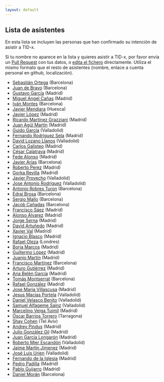 ```yaml
---
layout: default
---
```


## Lista de asistentes

En esta lista se incluyen las personas que han confirmado su intención de
asistir a TID-x.

Si tu nombre no aparece en la lista y quieres asistir a TID-x, por favor
envía un [Pull Request](https://github.com/tid-x/tid-x/pulls)
con tus datos, o [edita el
fichero](https://github.com/tid-x/tid-x/edit/master/asistentes.md) directamente. Utiliza
el mismo formato que el resto de asistentes (nombre, enlace a cuenta personal en github,
localización).

- [Sebastián Ortega](https://github.com/sortega) (Barcelona)
- [Juan de Bravo](https://github.com/juandebravo) (Barcelona)
- [Gustavo García](https://github.com/ggarber) (Madrid)
- [Miguel Angel Cañas](https://github.com/macvaz) (Madrid)
- [Iván Montes](https://github.com/drslump) (Barcelona)
- [Javier Mendiara](https://github.com/jmendiara) (Huesca)
- [Javier López](https://github.com/jalopez) (Madrid)
- [Ricardo Martínez Grazziani](https://github.com/reimago) (Madrid)
- [Juan Agüí Martín](https://github.com/jagui) (Madrid)
- [Guido García](https://github.com/palmerabollo) (Valladolid)
- [Fernando Rodríguez Sela](https://github.com/frsela) (Madrid)
- [David Lozano Llanos](https://github.com/dlozlla) (Valladolid)
- [Carlos Galisteo](https://github.com/cgalisteo) (Madrid)
- [César Calatrava](https://github.com/cesarca) (Madrid)
- [Fede Alonso](https://github.com/FedeAlonso) (Madrid)
- [Javier Arias](https://github.com/javierarilos) (Barcelona)
- [Roberto Perez](https://github.com/robjperez) (Madrid)
- [Gorka Revilla](https://github.com/gorkarevilla) (Madrid)
- [Javier Provecho](https://github.com/javierprovecho) (Valladolid)
- [Jose Antonio Rodríguez](https://github.com/JoseAntonioRodriguez) (Valladolid)
- [Antonio Robres Turon](https://github.com/twiindan) (Barcelona)
- [Edraí Brosa](https://github.com/edrabc) (Barcelona)
- [Sergio Mallo](https://github.com/smallo) (Barcelona)
- [Jacob Cañadas](https://github.com/jacobcr) (Barcelona)
- [Francisco Sáez](https://www.linkedin.com/in/franciscosaezarance/) (Madrid)
- [Alonso Álvarez](https://www.linkedin.com/in/alalga/) (Madrid)
- [Jorge Serna](https://www.linkedin.com/in/jserna/) (Madrid)
- [David Artuñedo](https://www.linkedin.com/in/david-artu%C3%B1edo-84620a6/) (Madrid)
- [Xavier Val](https://github.com/XavierVal) (Madrid)
- [Ignacio Blasco](https://github.com/elnopintan) (Madrid)
- [Rafael Oleza](http://github.com/rafeca) (Londres)
- [Borja Marcos](https://es.linkedin.com/in/borjamarcos) (Madrid)
- [Guillermo López](https://github.com/willyaranda) (Madrid)
- [Juanjo Martín](https://github.com/jjmr) (Madrid)
- [Francisco Martínez](https://github.com/franmrl) (Barcelona)
- [Arturo Gutiérrez](https://github.com/arturogutierrez) (Madrid)
- [Ana Belén García](https://github.com/anabelengp) (Madrid)
- [Tomás Montserrat](https://github.com/tomas-mm) (Barcelona)
- [Rafael González](https://github.com/astrorafael) (Madrid)
- [Jose Maria Villascusa](https://github.com/jason-vp) (Madrid)
- [Jesus Macias Portela](https://github.com/jmaciasportela) (Valladolid)
- [Daniel Velasco Benito](https://github.com/dvelben) (Valladolid)
- [Samuel Alfageme Sainz](https://github.com/samualfageme) (Valladolid)
- [Marcelino Veiga Tuimil](https://github.com/sonmarce) (Madrid)
- [Óscar Barrios Torrero](https://github.com/srbarrios) (Tarragona)
- [Shay Cohen](https://github.com/shay) (Tel Aviv)
- [Andrey Pindus](https://github.com/andreypindus) (Madrid)
- [Julio González Gil](https://github.com/juliogonzalez) (Madrid)
- [Juan García Longarón](https://mobilife.es) (Madrid)
- [Roberto Mier Escandón](https://github.com/rmescandon) (Valladolid)
- [Jaime Martin Jimenez](https://github.com/jaimemrjm) (Madrid)
- [José Luis Urien](https://github.com/jlurien) (Valladolid)
- [Fernando de la Iglesia](https://github.com/fernandodelaiglesia) (Madrid)
- [Pedro Padilla](https://github.com/driyu) (Madrid)
- [Pablo Guijarro](https://github.com/pabloge) (Madrid)
- [Daniel Morán](https://github.com/dmoranj) (Barcelona)
